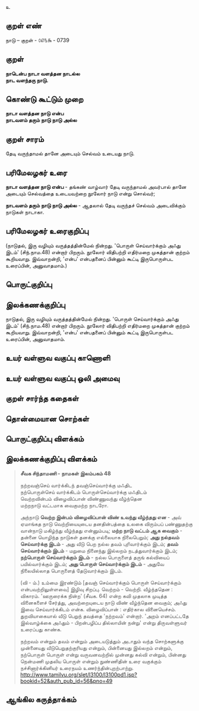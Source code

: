 உ

## குறள் எண் 
நாடு – குறள் - ௦௭௩௯ - 0739

## குறள் 
**நாடென்ப நாடா வளத்தன நாடல்ல**  
**நாட வளந்தரு நாடு.**

## கொண்டு கூட்டும் முறை
**நாடா வளத்தன நாடு என்ப**  
**நாடவளம் தரும் நாடு நாடு அல்ல** 

## குறள் சாரம் 
தேடி வருந்தாமல் தானே அடையும் செல்வம் உடையது நாடு.  

## பரிமேலழகர் உரை

**நாடா வளத்தன நாடு என்ப** - தங்கண் வாழ்வார் தேடி வருந்தாமல் அவர்பால் தானே அடையும் செல்வத்தை உடையவற்றை நூலோர் நாடு என்று சொல்வர்;

**நாடவளம் தரும் நாடு நாடு அல்ல** - ஆதலால் தேடி வருந்தச் செல்வம் அடைவிக்கும் நாடுகள் நாடாகா. 

## பரிமேலழகர் உரைகுறிப்பு   

(நாடுதல், இரு வழியும் வருத்தத்தின்மேல் நின்றது.  'பொருள் செய்வார்க்கும் அஃது இடம்' (சிந்.நாம.48) என்றார் பிறரும்.  நூலோர் விதிபற்றி எதிர்மறை முகத்தான் குற்றம் கூறியவாறு.  இவ்வாறன்றி, 'என்ப' என்பதனைப் பின்னும் கூட்டி இருபொருள்பட உரைப்பின், அனுவாதமாம்.)

## பொருட்குறிப்பு 


## இலக்கணக்குறிப்பு  
நாடுதல், இரு வழியும் வருத்தத்தின்மேல் நின்றது.  'பொருள் செய்வார்க்கும் அஃது இடம்' (சிந்.நாம.48) என்றார் பிறரும்.  நூலோர் விதிபற்றி எதிர்மறை முகத்தான் குற்றம் கூறியவாறு.  இவ்வாறன்றி, 'என்ப' என்பதனைப் பின்னும் கூட்டி இருபொருள்பட உரைப்பின், அனுவாதமாம்.

## உயர் வள்ளுவ வகுப்பு காணொளி


## உயர் வள்ளுவ வகுப்பு ஒலி அமைவு 

 
## குறள் சார்ந்த கதைகள் 


## தொன்மையான சொற்கள்


## பொருட்குறிப்பு விளக்கம்


## இலக்கணக்குறிப்பு விளக்கம்
>   **சீவக சிந்தாமணி - நாமகள் இலம்பகம் 48**
>   
>   நற்றவஞ்செய் வார்க்கிடந் தவஞ்செய்வார்க்கு மஃதிட  
>   நற்பொருள்செய் வார்க்கிடம் பொருள்செய்வார்க்கு மஃதிடம்  
>   வெற்றவின்பம் விழைவிப்பான் விண்ணுவந்து வீழ்ந்தென  
>   மற்றநாடு வட்டமாக வைகுமற்ற நாடரோ.    
>   
>   அந்நாடு **வெற்ற இன்பம் விழைவிப்பான் விண் உவந்து வீழ்ந்தது என** - அவ் ஏமாங்கத நாடு வெற்றியையுடைய தனதின்பத்தை உலகை விரும்பப் பண்ணுதற்கு வான்நாடு மகிழ்ந்து வீழ்ந்தது என்னும்படி; **மற்ற நாடு வட்டம் ஆக வைகும்** - தன்னை யொழிந்த நாடுகள் தனக்கு எல்லையாக நிலைபெறும்; **அது நல்தவம் செய்வார்க்கு இடம்** - அது வீடு பெற நல்ல தவம் புரிவார்க்கும் இடம்; **தவம் செய்வார்க்கும் இடம்** - மறுமை நினைந்து இல்லறம் நடத்துவார்க்கும் இடம்; **நற்பொருள் செய்வார்க்கும் இடம்** - நல்ல பொருளைத் தருங் கல்வியைப் பயில்வார்க்கும் இடம்; **அது பொருள் செய்வார்க்கும் இடம்** - அதுவே நிலையில்லாத பொருளைத் தேடுவார்க்கும் இடம். 
>      
>    (வி - ம்.) உம்மை இரண்டும் [தவஞ் செய்வார்க்கும் பொருள் செய்வார்க்கும் என்பவற்றிலுள்ளவை] இழிவு சிறப்பு. வெற்றம் - வெற்றி. வீழ்ந்ததென : விகாரம்.
   'ஊருரைக்க நின்ற' (சீவக. 64) என்ற கவி முதலாக முடித்த வினைகளைச் சேர்த்து, அவற்றையுடைய நாடு விண் வீழ்ந்தென வைகும்; அஃது இவை செய்வார்க்கிடம் என்க.
   விழைவிப்பான் : எதிர்கால வினையெச்சம். துறவியாகையால் வீடு பெறுந் தவத்தை 'நற்றவம்' என்றார். 'அறம் எனப்பட்டதே இல்வாழ்க்கை அஃதும் - பிறன்பழிப்ப தில்லாயின் நன்று' என்று திருவள்ளுவர் உரைப்பது காண்க.
>
> நற்றவம் என்றும் தவம் என்றும் அடையடுத்தும் அடாதும் வந்த சொற்களுக்கு முன்னையது வீடுபெறுதற்குரியது என்றும், பின்னையது இல்லறம் என்றும், நற்பொருள் பொருள் என்று வருவனவற்றில் முன்னது கல்வி என்றும், பின்னது நென்மணி முதலிய பொருள் என்றும் நுண்ணிதின் உரை வகுக்கும் நச்சினார்க்கினியர் உரைநயம் உணர்ந்தின்புறற்பாற்று.
> http://www.tamilvu.org/slet/l3100/l3100pd1.jsp?bookid=52&auth_pub_id=56&pno=49  
## ஆங்கில கருத்தாக்கம் 


